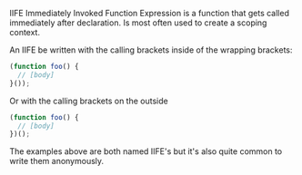 IIFE Immediately Invoked Function Expression is a function that gets called immediately after declaration.  Is most often used to create a scoping context.

An IIFE be written with the calling brackets inside of the wrapping brackets:
```javascript
(function foo() {
  // [body]
}());
````

Or with the calling brackets on the outside
```javascript
(function foo() {
  // [body]
})();
````

The examples above are both named IIFE's but it's also quite common to write them anonymously.
